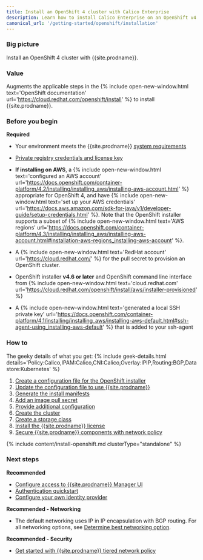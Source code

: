 ```yaml
---
title: Install an OpenShift 4 cluster with Calico Enterprise
description: Learn how to install Calico Enterprise on an OpenShift v4 cluster.
canonical_url: '/getting-started/openshift/installation'
---
```


### Big picture

Install an OpenShift 4 cluster with {{site.prodname}}.

### Value

Augments the applicable steps in the {% include open-new-window.html text='OpenShift documentation' url='https://cloud.redhat.com/openshift/install' %} to install {{site.prodname}}.

### Before you begin

**Required**

- Your environment meets the {{site.prodname}} [system requirements]({{site.baseurl}}/getting-started/openshift/requirements)

- [Private registry credentials and license key]({{site.baseurl}}/getting-started/calico-enterprise)

- **If installing on AWS**, a {% include open-new-window.html text='configured an AWS account' url='https://docs.openshift.com/container-platform/4.2/installing/installing_aws/installing-aws-account.html' %} appropriate for OpenShift 4,
  and have {% include open-new-window.html text='set up your AWS credentials' url='https://docs.aws.amazon.com/sdk-for-java/v1/developer-guide/setup-credentials.html' %}. Note that the OpenShift installer supports a subset of {% include open-new-window.html text='AWS regions' url='https://docs.openshift.com/container-platform/4.3/installing/installing_aws/installing-aws-account.html#installation-aws-regions_installing-aws-account' %}.

- A {% include open-new-window.html text='RedHat account' url='https://cloud.redhat.com/' %} for the pull secret to provision an OpenShift cluster.

- OpenShift installer **v4.6 or later** and OpenShift command line interface from {% include open-new-window.html text='cloud.redhat.com' url='https://cloud.redhat.com/openshift/install/aws/installer-provisioned' %}

- A {% include open-new-window.html text='generated a local SSH private key' url='https://docs.openshift.com/container-platform/4.1/installing/installing_aws/installing-aws-default.html#ssh-agent-using_installing-aws-default' %} that is added to your ssh-agent

### How to

The geeky details of what you get:
{% include geek-details.html details='Policy:Calico,IPAM:Calico,CNI:Calico,Overlay:IPIP,Routing:BGP,Datastore:Kubernetes' %}

1. [Create a configuration file for the OpenShift installer](#create-a-configuration-file-for-the-openshift-installer)
1. [Update the configuration file to use {{site.prodname}}](#update-the-configuration-file-to-use-calico-enterprise)
1. [Generate the install manifests](#generate-the-install-manifests)
1. [Add an image pull secret](#add-an-image-pull-secret)
1. [Provide additional configuration](#provide-additional-configuration)
1. [Create the cluster](#create-the-cluster)
1. [Create a storage class](#create-a-storage-class)
1. [Install the {{site.prodname}} license](#install-the-calico-enterprise-license)
1. [Secure {{site.prodname}} components with network policy](#secure-calico-enterprise-components-with-network-policy)


{% include content/install-openshift.md clusterType="standalone" %}

### Next steps

**Recommended**

- [Configure access to {{site.prodname}} Manager UI]({{site.baseurl}}/getting-started/cnx/access-the-manager)
- [Authentication quickstart]({{site.baseurl}}/getting-started/cnx/authentication-quickstart)
- [Configure your own identity provider]({{site.baseurl}}/getting-started/cnx/configure-identity-provider)

**Recommended - Networking**

- The default networking uses IP in IP encapsulation with BGP routing. For all networking options, see [Determine best networking option]({{site.baseurl}}/networking/determine-best-networking).

**Recommended - Security**

- [Get started with {{site.prodname}} tiered network policy]({{site.baseurl}}/security/tiered-policy)
